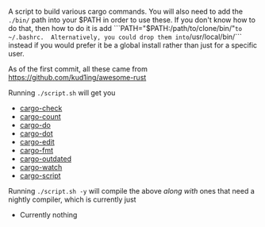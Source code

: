 A script to build various cargo commands.  You will also need to add the `./bin/` path into your $PATH in order to use these.  If you don't know how to do that, then how to do it is add ```PATH="$PATH:/path/to/clone/bin/"``` to ~/.bashrc.  Alternatively, you could drop them into ```/usr/local/bin/``` instead if you would prefer it be a global install rather than just for a specific user.

As of the first commit, all these came from https://github.com/kud1ing/awesome-rust

Running `./script.sh` will get you
* [cargo-check](https://github.com/rsolomo/cargo-check)
* [cargo-count](https://github.com/kbknapp/cargo-count)
* [cargo-do](https://github.com/pwoolcoc/cargo-do)
* [cargo-dot](https://github.com/maxsnew/cargo-dot)
* [cargo-edit](https://github.com/killercup/cargo-edit)
* [cargo-fmt](https://github.com/pwoolcoc/cargo-fmt)
* [cargo-outdated](https://github.com/kbknapp/cargo-outdated)
* [cargo-watch](https://github.com/passcod/cargo-watch)
* [cargo-script](https://github.com/DanielKeep/cargo-script)

Running `./script.sh -y` will compile the above *along with* ones that need a nightly compiler, which is currently just
* Currently nothing

